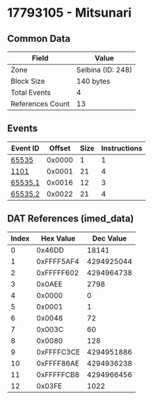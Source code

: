 # 17793105 - Mitsunari

## Common Data

| Field            | Value             |
|------------------|-------------------|
| Zone             | Selbina (ID: 248) |
| Block Size       | 140 bytes         |
| Total Events     | 4                 |
| References Count | 13                |

## Events

| Event ID                | Offset   |   Size |   Instructions |
|-------------------------|----------|--------|----------------|
| [65535](./65535.md)     | 0x0000   |      1 |              1 |
| [1101](./1101.md)       | 0x0001   |     21 |              4 |
| [65535.1](./65535.1.md) | 0x0016   |     12 |              3 |
| [65535.2](./65535.2.md) | 0x0022   |     21 |              4 |

## DAT References (imed_data)

|   Index | Hex Value   |   Dec Value |
|---------|-------------|-------------|
|       0 | 0x46DD      |       18141 |
|       1 | 0xFFFF5AF4  |  4294925044 |
|       2 | 0xFFFFF602  |  4294964738 |
|       3 | 0x0AEE      |        2798 |
|       4 | 0x0000      |           0 |
|       5 | 0x0001      |           1 |
|       6 | 0x0048      |          72 |
|       7 | 0x003C      |          60 |
|       8 | 0x0080      |         128 |
|       9 | 0xFFFFC3CE  |  4294951886 |
|      10 | 0xFFFF86AE  |  4294936238 |
|      11 | 0xFFFFFCB8  |  4294966456 |
|      12 | 0x03FE      |        1022 |
